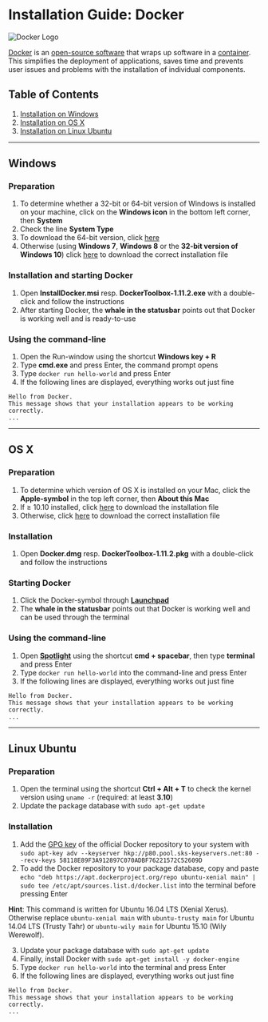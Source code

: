 # Installation Guide: Docker

![Docker Logo](https://upload.wikimedia.org/wikipedia/commons/7/79/Docker_%28container_engine%29_logo.png)

[Docker](https://www.docker.com) is an [open-source software](https://en.wikipedia.org/wiki/Open-source_model) that wraps up software in a [container](https://en.wikipedia.org/wiki/Operating-system-level_virtualization). This simplifies the deployment of applications, saves time and prevents user issues and problems with the installation of individual components.

## Table of Contents
1. [Installation on Windows](#windows)
2. [Installation on OS X](#os-x)
3. [Installation on Linux Ubuntu](#linux-ubuntu)

***

## Windows
### Preparation
1. To determine whether a 32-bit or 64-bit version of Windows is installed on your machine, click on the **Windows icon** in the bottom left corner, then **System**
2. Check the line **System Type**
4. To download the 64-bit version, click [here](https://download.docker.com/win/beta/InstallDocker.msi)
5. Otherwise (using **Windows 7**, **Windows 8** or the **32-bit version of Windows 10**) click [here](https://github.com/docker/toolbox/releases/download/v1.11.2/DockerToolbox-1.11.2.exe) to download the correct installation file

### Installation and starting Docker
1. Open **InstallDocker.msi** resp. **DockerToolbox-1.11.2.exe** with a double-click and follow the instructions
2. After starting Docker, the **whale in the statusbar** points out that Docker is working well and is ready-to-use

### Using the command-line
1. Open the Run-window using the shortcut **Windows key + R**
2. Type **cmd.exe** and press Enter, the command prompt opens
3. Type `docker run hello-world` and press Enter
5. If the following lines are displayed, everything works out just fine

~~~
Hello from Docker.
This message shows that your installation appears to be working correctly.
...
~~~

***

## OS X
### Preparation
1. To determine which version of OS X is installed on your Mac, click the **Apple-symbol** in the top left corner, then **About this Mac**
2. If ≥ 10.10 installed, click [here](https://download.docker.com/mac/beta/Docker.dmg) to download the installation file
5. Otherwise, click [here](https://github.com/docker/toolbox/releases/download/v1.11.2/DockerToolbox-1.11.2.pkg) to download the correct installation file

### Installation
1. Open **Docker.dmg** resp. **DockerToolbox-1.11.2.pkg** with a double-click and follow the instructions

### Starting Docker
1. Click the Docker-symbol through [**Launchpad**](https://en.wikipedia.org/wiki/Launchpad_(OS_X))
2. The **whale in the statusbar** points out that Docker is working well and can be used through the terminal

### Using the command-line
1. Open [**Spotlight**](https://en.wikipedia.org/wiki/Spotlight_(software)) using the shortcut **cmd + spacebar**, then type **terminal** and press Enter
2. Type `docker run hello-world` into the command-line and press Enter
3. If the following lines are displayed, everything works out just fine

~~~
Hello from Docker.
This message shows that your installation appears to be working correctly.
...
~~~

***

## Linux Ubuntu
### Preparation
1. Open the terminal using the shortcut **Ctrl + Alt + T** to check the kernel version using `uname -r` (required: at least **3.10**)
3. Update the package database with `sudo apt-get update`

### Installation
1. Add the [GPG key](https://en.wikipedia.org/wiki/GNU_Privacy_Guard) of the official Docker repository to your system with `sudo apt-key adv --keyserver hkp://p80.pool.sks-keyservers.net:80 --recv-keys 58118E89F3A912897C070ADBF76221572C52609D`
2. To add the Docker repository to your package database, copy and paste `echo "deb https://apt.dockerproject.org/repo ubuntu-xenial main" | sudo tee /etc/apt/sources.list.d/docker.list` into the terminal before pressing Enter

**Hint**: This command is written for Ubuntu 16.04 LTS (Xenial Xerus). Otherwise replace `ubuntu-xenial main` with `ubuntu-trusty main` for Ubuntu 14.04 LTS (Trusty Tahr) or `ubuntu-wily main` for Ubuntu 15.10 (Wily Werewolf).

3. Update your package database with `sudo apt-get update`
4. Finally, install Docker with `sudo apt-get install -y docker-engine`
3. Type `docker run hello-world` into the terminal and press Enter
5. If the following lines are displayed, everything works out just fine

~~~
Hello from Docker.
This message shows that your installation appears to be working correctly.
...
~~~

